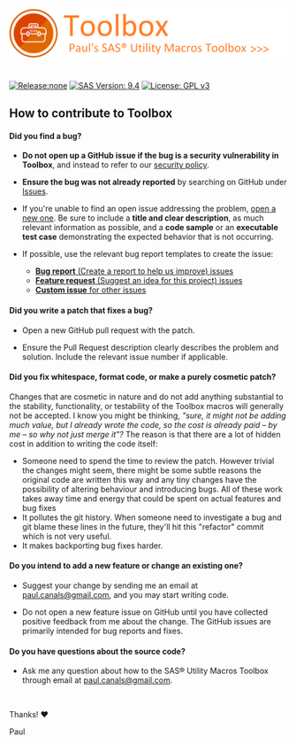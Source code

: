 ![misc/images/banner.png](misc/images/doc_banner.png) 

# 
[![Release:none](https://img.shields.io/badge/release-v21.1.03-orange.svg)](https://github.com/paul-canals/toolbox/releases/tag/v21.1.03)
[![SAS Version: 9.4](https://img.shields.io/badge/sas-9.4-blue.svg)](https://www.sas.com)
[![License: GPL v3](https://img.shields.io/badge/license-GPLv3-green.svg)](https://www.gnu.org/licenses/gpl-3.0)

## How to contribute to Toolbox

#### **Did you find a bug?**

* **Do not open up a GitHub issue if the bug is a security vulnerability in Toolbox**, and instead to refer to our [security policy](https://github.com/paul-canals/toolbox/blob/master/SECURITY.md).

* **Ensure the bug was not already reported** by searching on GitHub under [Issues](https://github.com/paul-canals/toolbox/issues).

* If you're unable to find an open issue addressing the problem, [open a new one](https://github.com/paul-canals/toolbox/issues/new/choose). Be sure to include a **title and clear description**, as much relevant information as possible, and a **code sample** or an **executable test case** demonstrating the expected behavior that is not occurring.

* If possible, use the relevant bug report templates to create the issue:
  * [**Bug report** (Create a report to help us improve) issues](https://github.com/paul-canals/toolbox/issues/new?assignees=&labels=&template=bug_report.md&title=)
  * [**Feature request** (Suggest an idea for this project) issues](https://github.com/paul-canals/toolbox/issues/new?assignees=&labels=&template=feature_request.md&title=)
  * [**Custom issue** for other issues](https://github.com/paul-canals/toolbox/issues/new?assignees=&labels=&template=custom.md&title=)

#### **Did you write a patch that fixes a bug?**

* Open a new GitHub pull request with the patch.

* Ensure the Pull Request description clearly describes the problem and solution. Include the relevant issue number if applicable.

#### **Did you fix whitespace, format code, or make a purely cosmetic patch?**

Changes that are cosmetic in nature and do not add anything substantial to the stability, functionality, or testability of the Toolbox macros will generally not be accepted.
I know you might be thinking, *"sure, it might not be adding much value, but I already wrote the code, so the cost is already paid – by me – so why not just merge it"?*
The reason is that there are a lot of hidden cost in addition to writing the code itself:
* Someone need to spend the time to review the patch. However trivial the changes might seem, there might be some subtle reasons the original code are written this way and any tiny changes have the possibility of altering behaviour and introducing bugs. All of these work takes away time and energy that could be spent on actual features and bug fixes
* It pollutes the git history. When someone need to investigate a bug and git blame these lines in the future, they'll hit this "refactor" commit which is not very useful.
* It makes backporting bug fixes harder.

#### **Do you intend to add a new feature or change an existing one?**

* Suggest your change by sending me an email at [paul.canals@gmail.com](mailto:paul.canals@gmail.com), and you may start writing code.

* Do not open a new feature issue on GitHub until you have collected positive feedback from me about the change. The GitHub issues are primarily intended for bug reports and fixes.

#### **Do you have questions about the source code?**

* Ask me any question about how to the SAS&reg; Utility Macros Toolbox through email at [paul.canals@gmail.com](mailto:paul.canals@gmail.com).

&nbsp;

Thanks! :heart:

Paul
